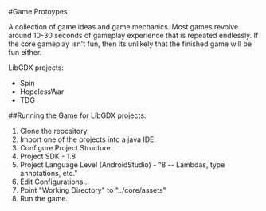 #Game Protoypes

A collection of game ideas and game mechanics. Most games revolve around 10-30 seconds of gameplay experience that is repeated endlessly. If the core gameplay isn't fun, then its unlikely that the finished game will be fun either.

LibGDX projects:
* Spin
* HopelessWar
* TDG

##Running the Game for LibGDX projects:

1. Clone the repository.
2. Import one of the projects into a java IDE.
3. Configure Project Structure.
  1. Project SDK - 1.8
  2. Project Language Level (AndroidStudio) - "8 -- Lambdas, type annotations, etc."
4. Edit Configurations...
  1. Point "Working Directory" to "../core/assets"
5. Run the game.
